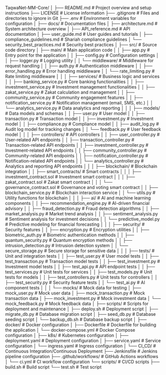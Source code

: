 TaqwaNet-MM-Core/
│
├── README.md                     # Project overview and setup instructions
├── LICENSE                       # License information
├── .gitignore                    # Files and directories to ignore in Git
├── .env                          # Environment variables for configuration
│
├── docs/                         # Documentation files
│   ├── architecture.md           # System architecture overview
│   ├── API_reference.md          # API documentation
│   ├── user_guide.md             # User guides and tutorials
│   ├── compliance_guidelines.md   # Shariah compliance guidelines
│   └── security_best_practices.md # Security best practices
│
├── src/                          # Source code directory
│   ├── main/                     # Main application code
│   │   ├── app.py                # Entry point for the application
│   │   ├── config.py             # Configuration settings
│   │   ├── logger.py             # Logging utility
│   │   └── middleware/           # Middleware for request handling
│   │       ├── auth.py           # Authentication middleware
│   │       ├── error_handling.py  # Error handling middleware
│   │       └── rate_limiting.py   # Rate limiting middleware
│   │
│   ├── services/                 # Business logic and services
│   │   ├── banking_service.py     # Core banking functionalities
│   │   ├── investment_service.py   # Investment management functionalities
│   │   ├── zakat_service.py        # Zakat calculation and management
│   │   ├── community_service.py     # Community engagement features
│   │   ├── notification_service.py  # Notification management (email, SMS, etc.)
│   │   └── analytics_service.py     # Data analytics and reporting
│   │
│   ├── models/                   # Data models and schemas
│   │   ├── user.py               # User model
│   │   ├── transaction.py         # Transaction model
│   │   ├── investment.py          # Investment model
│   │   ├── compliance.py          # Compliance model
│   │   ├── audit_log.py           # Audit log model for tracking changes
│   │   └── feedback.py            # User feedback model
│   │
│   ├── controllers/              # API controllers
│   │   ├── user_controller.py     # User-related API endpoints
│   │   ├── transaction_controller.py # Transaction-related API endpoints
│   │   ├── investment_controller.py  # Investment-related API endpoints
│   │   ├── community_controller.py   # Community-related API endpoints
│   │   ├── notification_controller.py # Notification-related API endpoints
│   │   └── analytics_controller.py   # Analytics and reporting API endpoints
│   │
│   ├── blockchain/               # Blockchain integration
│   │   ├── smart_contracts/       # Smart contracts
│   │   │   ├── investment_contract.sol # Investment smart contract
│   │   │   ├── zakat_contract.sol     # Zakat smart contract
│   │   │   └── governance_contract.sol  # Governance and voting smart contract
│   │   ├── blockchain_service.py   # Blockchain interaction service
│   │   └── utils.py               # Utility functions for blockchain
│   │
│   ├── ai/                       # AI and machine learning components
│   │   ├── recommendation_engine.py # AI-driven financial advisory
│   │   ├── fraud_detection.py      # Fraud detection algorithms
│   │   ├── market_analysis.py      # Market trend analysis
│   │   ├── sentiment_analysis.py    # Sentiment analysis for investment decisions
│   │   └── predictive_model.py      # Predictive modeling for financial forecasting
│   │
│   ├── security/                 # Security features
│   │   ├── encryption.py          # Encryption utilities
│   │   ├── biometric_auth.py       # Biometric authentication methods
│   │   ├── quantum_security.py      # Quantum encryption methods
│   │   ├── intrusion_detection.py   # Intrusion detection system
│   │   └── secure_storage.py       # Secure storage for sensitive data
│   │
│   ├── tests/                    # Unit and integration tests
│   │   ├── test_user.py           # User model tests
│   │   ├── test_transaction.py     # Transaction model tests
│   │   ├── test_investment.py      # Investment model tests
│   │   ├── test_api.py            # API endpoint tests
│   │   ├── test_services.py        # Unit tests for services
│   │   ├── test_models.py          # Unit tests for models
│   │   ├── test_controllers.py     # Unit tests for controllers
│   │   ├── test_security.py        # Security feature tests
│   │   └── test_ai.py             # AI component tests
│   │
│   └── mocks/                    # Mock data for testing
│       ├── mock_user.py            # Mock user data
│       ├── mock_transaction.py      # Mock transaction data
│       ├── mock_investment.py       # Mock investment data
│       └── mock_feedback.py         # Mock feedback data
│
├── scripts/                      # Scripts for deployment and maintenance
│   ├── deploy.sh                  # Deployment script
│   ├── migrate_db.py              # Database migration script
│   ├── seed_db.py                 # Database seeding script
│   └── backup_db.sh               # Database backup script
│
├── docker/                       # Docker configuration
│   ├── Dockerfile                 # Dockerfile for building the application
│   └── docker-compose.yml         # Docker Compose configuration
│
├── k8s/                          # Kubernetes configuration
│   ├── deployment.yaml            # Deployment configuration
│   ├── service.yaml               # Service configuration
│   └── ingress.yaml               # Ingress configuration
│
└── CI_CD/                        # Continuous Integration/Continuous Deployment
    ├── Jenkinsfile                # Jenkins pipeline configuration
    ├── .github/workflows/         # GitHub Actions workflows
    │   └── ci.yml                 # CI workflow configuration
    └── scripts/                   # CI/CD scripts
        ├── build.sh               # Build script
        └── test.sh                # Test script
